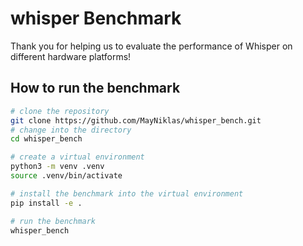 # whisper Benchmark

Thank you for helping us to evaluate the performance of Whisper on different hardware platforms!

## How to run the benchmark

```bash
# clone the repository
git clone https://github.com/MayNiklas/whisper_bench.git
# change into the directory
cd whisper_bench

# create a virtual environment
python3 -m venv .venv
source .venv/bin/activate

# install the benchmark into the virtual environment
pip install -e .

# run the benchmark
whisper_bench
```
